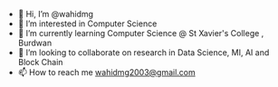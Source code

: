 - 👋 Hi, I’m @wahidmg
- 👀 I’m interested in Computer Science
- 🌱 I’m currently learning Computer Science @ St Xavier's College , Burdwan
- 💞️ I’m looking to collaborate on research in Data Science, MI, AI and Block Chain
- 📫 How to reach me wahidmg2003@gmail.com

<!---
wahidmg/wahidmg is a ✨ special ✨ repository because its `README.md` (this file) appears on your GitHub profile.
You can click the Preview link to take a look at your changes.
--->
